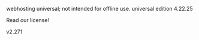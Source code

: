 webhosting universal; not intended for offline use.
universal edition
4.22.25

Read our license!

v2.271
